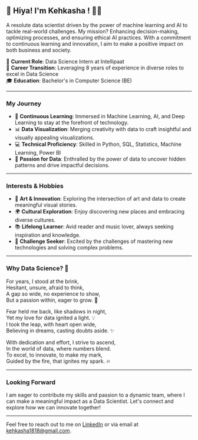 ## 👋  **Hiya! I'm Kehkasha !** 👩‍💻

 A resolute data scientist driven by the power of machine learning and AI to tackle real-world challenges. 
  My mission? Enhancing decision-making, optimizing processes, and ensuring ethical AI practices.
    With a commitment to continuous learning and innovation, I aim to make a positive impact on both business and society.

💼 **Current Role**: Data Science Intern at Intellipaat  
🔄 **Career Transition**: Leveraging 8 years of experience in diverse roles to excel in Data Science  
🎓 **Education**: Bachelor's in Computer Science (BE)  

---

### My Journey

- 🌱 **Continuous Learning**: Immersed in Machine Learning, AI, and Deep Learning to stay at the forefront of technology.
- 📊 **Data Visualization**: Merging creativity with data to craft insightful and visually appealing visualizations.
- 💻 **Technical Proficiency**: Skilled in Python, SQL, Statistics, Machine Learning, Power BI
- 🚀 **Passion for Data**: Enthralled by the power of data to uncover hidden patterns and drive impactful decisions.

---

### Interests & Hobbies

- 🎨 **Art & Innovation**: Exploring the intersection of art and data to create meaningful visual stories.
- 🌍 **Cultural Exploration**: Enjoy discovering new places and embracing diverse cultures.
- 📚 **Lifelong Learner**: Avid reader and music lover, always seeking inspiration and knowledge.
- 🎯 **Challenge Seeker**: Excited by the challenges of mastering new technologies and solving complex problems.

---

### Why Data Science? 🌟
                                                                    

For years, I stood at the brink,  
Hesitant, unsure, afraid to think,  
A gap so wide, no experience to show,  
But a passion within, eager to grow. 🌱

Fear held me back, like shadows in night,  
Yet my love for data ignited a light. 💡  
I took the leap, with heart open wide,  
Believing in dreams, casting doubts aside. ✨

With dedication and effort, I strive to ascend,  
In the world of data, where numbers blend.  
To excel, to innovate, to make my mark,  
Guided by the fire, that ignites my spark. 🔥

-------

### Looking Forward

I am eager to contribute my skills and passion to a dynamic team, where I can make a meaningful impact as a Data Scientist. Let's connect and explore how we can innovate together!

---

Feel free to reach out to me on [LinkedIn](www.linkedin.com/in/kehkashakhan) or via email at kehkasha1818@gmail.com.

